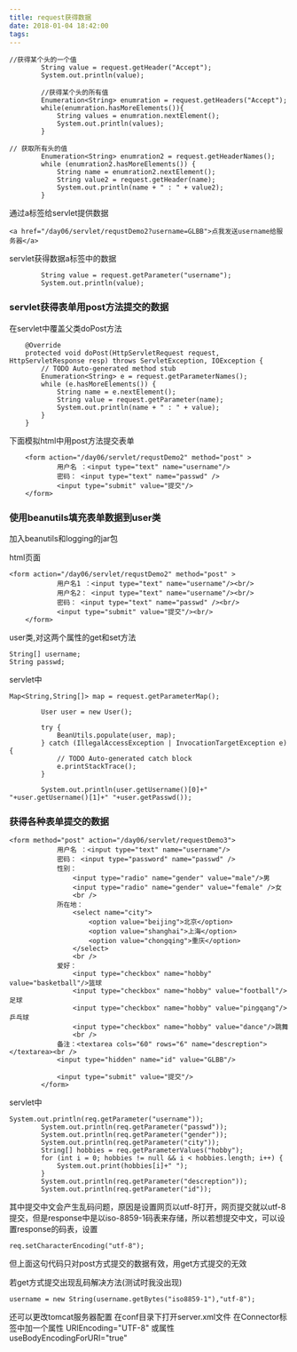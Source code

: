 ```yaml
---
title: request获得数据
date: 2018-01-04 18:42:00
tags:
---
```

```
//获得某个头的一个值
		String value = request.getHeader("Accept");
		System.out.println(value);
		
		//获得某个头的所有值
		Enumeration<String> enumration = request.getHeaders("Accept");
		while(enumration.hasMoreElements()){
			String values = enumration.nextElement();
			System.out.println(values);
		}

// 获取所有头的值
		Enumeration<String> enumration2 = request.getHeaderNames();
		while (enumration2.hasMoreElements()) {
			String name = enumration2.nextElement();
			String value2 = request.getHeader(name);
			System.out.println(name + " : " + value2);
		}
```

通过a标签给servlet提供数据
```
<a href="/day06/servlet/requstDemo2?username=GLBB">点我发送username给服务器</a>
```
servlet获得数据a标签中的数据
```
		String value = request.getParameter("username");
		System.out.println(value);
```

### servlet获得表单用post方法提交的数据
在servlet中覆盖父类doPost方法
```
	@Override
	protected void doPost(HttpServletRequest request, HttpServletResponse resp) throws ServletException, IOException {
		// TODO Auto-generated method stub
		Enumeration<String> e = request.getParameterNames();
		while (e.hasMoreElements()) {
			String name = e.nextElement();
			String value = request.getParameter(name);
			System.out.println(name + " : " + value);
		}
	}
```
下面模拟html中用post方法提交表单
```
    <form action="/day06/servlet/requstDemo2" method="post" >
			用户名 ：<input type="text" name="username"/>
			密码： <input type="text" name="passwd" />
			<input type="submit" value="提交"/>
	</form>
```

### 使用beanutils填充表单数据到user类

加入beanutils和logging的jar包

html页面
```
<form action="/day06/servlet/requstDemo2" method="post" >
			用户名1 ：<input type="text" name="username"/><br/>
			用户名2： <input type="text" name="username"/><br/>
			密码： <input type="text" name="passwd" /><br/>
			<input type="submit" value="提交"/><br/>
	</form>
```
user类,对这两个属性的get和set方法
```
String[] username;
String passwd;
```
servlet中
```
Map<String,String[]> map = request.getParameterMap();
		
		User user = new User();
		
		try {
			BeanUtils.populate(user, map);
		} catch (IllegalAccessException | InvocationTargetException e) {
			// TODO Auto-generated catch block
			e.printStackTrace();
		}
		
		System.out.println(user.getUsername()[0]+" "+user.getUsername()[1]+" "+user.getPasswd());
```

### 获得各种表单提交的数据
```
<form method="post" action="/day06/servlet/requestDemo3">
			用户名 ：<input type="text" name="username"/>
			密码： <input type="password" name="passwd" />
			性别：
				<input type="radio" name="gender" value="male"/>男
				<input type="radio" name="gender" value="female" />女
				<br />
			所在地：
				<select name="city">
					<option value="beijing">北京</option>
					<option value="shanghai">上海</option>
					<option value="chongqing">重庆</option>
				</select>
				<br />
			爱好：
				<input type="checkbox" name="hobby" value="basketball"/>篮球
				<input type="checkbox" name="hobby" value="football"/>足球
				<input type="checkbox" name="hobby" value="pingqang"/>乒乓球
				<input type="checkbox" name="hobby" value="dance"/>跳舞
				<br />
			备注：<textarea cols="60" rows="6" name="descreption"></textarea><br />
			<input type="hidden" name="id" value="GLBB"/>
			
			<input type="submit" value="提交"/>
		</form>
```
servlet中
```
System.out.println(req.getParameter("username"));
		System.out.println(req.getParameter("passwd"));
		System.out.println(req.getParameter("gender"));
		System.out.println(req.getParameter("city"));
		String[] hobbies = req.getParameterValues("hobby");
		for (int i = 0; hobbies != null && i < hobbies.length; i++) {
			System.out.print(hobbies[i]+" ");
		}
		System.out.println(req.getParameter("descreption"));
		System.out.println(req.getParameter("id"));
```
其中提交中文会产生乱码问题，原因是设置网页以utf-8打开，网页提交就以utf-8提交，但是response中是以iso-8859-1码表来存储，所以若想提交中文，可以设置response的码表，设置
```
req.setCharacterEncoding("utf-8");
```
但上面这句代码只对post方式提交的数据有效，用get方式提交的无效

若get方式提交出现乱码解决方法(测试时我没出现)
```
username = new String(username.getBytes("iso8859-1"),"utf-8");
```

还可以更改tomcat服务器配置
在conf目录下打开server.xml文件
在Connector标签中加一个属性
URIEncoding="UTF-8"
或属性
useBodyEncodingForURI="true"